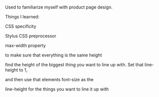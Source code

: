 Used to familiarize myself with product page design.  

Things I learned:

CSS specificity

Stylus CSS preprocessor

max-width property

to make sure that everything is the same height

find the height of the biggest thing you want to line up with. Set that line-height to 1,

and then use that elements font-size as the

line-height for the things you want to line it up with
